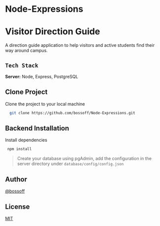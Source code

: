# Node-Expressions
# Visitor Direction Guide

A direction guide application to help visitors and active students find their way around campus.


## `Tech Stack`

**Server:** Node, Express, PostgreSQL

## Clone Project

Clone the project to your local machine

```bash
  git clone https://github.com/bossoff/Node-Expressions.git
```

## Backend Installation

Install dependencies

```bash
 npm install
```

> Create your database using pgAdmin, add the configuration in the server directory under `database/config/config.json`

## Author

[@bossoff](https://www.github.com/bossoff)


## License

[MIT](https://choosealicense.com/licenses/mit/)

